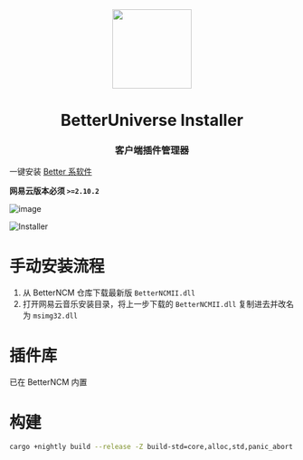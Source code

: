 <div align="center"><image width="140em" src="https://github.com/MicroCBer/BetterUniverse-Installer/assets/66859419/919b7908-16b1-4a92-8468-07f02ab0f21d" /></div>
<h1 align="center">BetterUniverse Installer</h1>
<h3 align="center">客户端插件管理器</h3>

一键安装 [Better 系软件](https://github.com/MicroCBer/BetterNCM)

**网易云版本必须 `>=2.10.2`**

![image](https://user-images.githubusercontent.com/66859419/204120743-a528b624-d016-4f6f-a0d7-e769cdd2dd74.png)

![Installer](https://user-images.githubusercontent.com/66859419/210129835-11ceea16-f5dd-43b7-ba83-625a3c4d920e.png)

# 手动安装流程
1. 从 BetterNCM 仓库下载最新版 `BetterNCMII.dll`
2. 打开网易云音乐安装目录，将上一步下载的 `BetterNCMII.dll` 复制进去并改名为 `msimg32.dll`

# 插件库
已在 BetterNCM 内置

# 构建
```bash
cargo +nightly build --release -Z build-std=core,alloc,std,panic_abort -Z build-std-features=panic_immediate_abort --target i686-pc-windows-msvc
```
